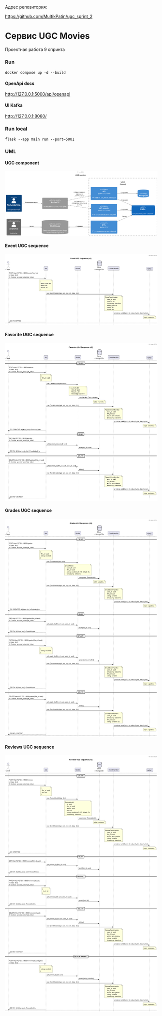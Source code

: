 Адрес репозитория:

https://github.com/MultikPatin/ugc_sprint_2

# Сервис UGC Movies
Проектная работа 9 спринта

### Run
```shell
docker compose up -d --build
```

#### OpenApi docs
http://127.0.0.1:5000/api/openapi

#### UI Kafka
http://127.0.0.1:8080/


### Run local
```shell
flask --app main run --port=5001
```


### UML

#### UGC component
![UGC Components](../docs/ugc/UGC_service.png)

#### Event UGC sequence
![Events UGC Sequence](../docs/ugc/Event_UGC_Sequence_v2.png)

#### Favorite UGC sequence
![Favorites UGC Sequence](../docs/ugc/Favorites_UGC_Sequence_v2.png)

#### Grades UGC sequence
![Grades UGC Sequence](../docs/ugc/Grades_UGC_Sequence_v2.png)

#### Reviews UGC sequence
![Reviews UGC Sequence](../docs/ugc/Reviews_UGC_Sequence_v2.png)
